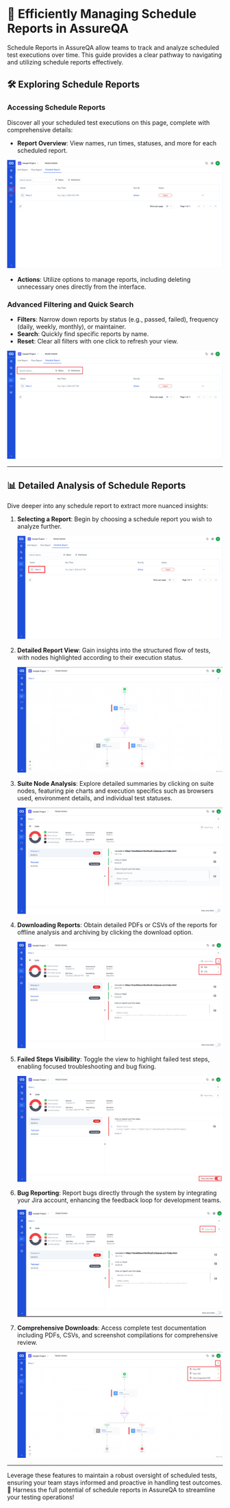 # 🚀 Efficiently Managing Schedule Reports in AssureQA

Schedule Reports in AssureQA allow teams to track and analyze scheduled test executions over time. This guide provides a clear pathway to navigating and utilizing schedule reports effectively.

## 🛠️ Exploring Schedule Reports

### Accessing Schedule Reports

Discover all your scheduled test executions on this page, complete with comprehensive details:

- **Report Overview**: View names, run times, statuses, and more for each scheduled report.

![Schedule Reports Overview](./ReportsImage/SR-1.png)

- **Actions**: Utilize options to manage reports, including deleting unnecessary ones directly from the interface.

### Advanced Filtering and Quick Search

- **Filters**: Narrow down reports by status (e.g., passed, failed), frequency (daily, weekly, monthly), or maintainer.
- **Search**: Quickly find specific reports by name.
- **Reset**: Clear all filters with one click to refresh your view.

![Filter and Search Schedule Reports](./ReportsImage/SR-2.png)

---

## 📊 Detailed Analysis of Schedule Reports

Dive deeper into any schedule report to extract more nuanced insights:

1. **Selecting a Report**:
   Begin by choosing a schedule report you wish to analyze further.

   ![Select Schedule Report](./ReportsImage/SR-3.png)

2. **Detailed Report View**:
   Gain insights into the structured flow of tests, with nodes highlighted according to their execution status.

   ![Detailed Structure](./ReportsImage/SR-4.png)

3. **Suite Node Analysis**:
   Explore detailed summaries by clicking on suite nodes, featuring pie charts and execution specifics such as browsers used, environment details, and individual test statuses.

   ![Suite Node Details](./ReportsImage/SR-5.png)

4. **Downloading Reports**:
   Obtain detailed PDFs or CSVs of the reports for offline analysis and archiving by clicking the download option.

   ![Download Reports](./ReportsImage/SR-6.png)

5. **Failed Steps Visibility**:
   Toggle the view to highlight failed test steps, enabling focused troubleshooting and bug fixing.

   ![View Failed Steps](./ReportsImage/SR-7.png)

6. **Bug Reporting**:
   Report bugs directly through the system by integrating your Jira account, enhancing the feedback loop for development teams.

   ![Report Bug](./ReportsImage/SR-8.png)

7. **Comprehensive Downloads**:
   Access complete test documentation including PDFs, CSVs, and screenshot compilations for comprehensive review.

   ![Comprehensive Downloads](./ReportsImage/SR-9.png)

---

Leverage these features to maintain a robust oversight of scheduled tests, ensuring your team stays informed and proactive in handling test outcomes. 🌟 Harness the full potential of schedule reports in AssureQA to streamline your testing operations!
